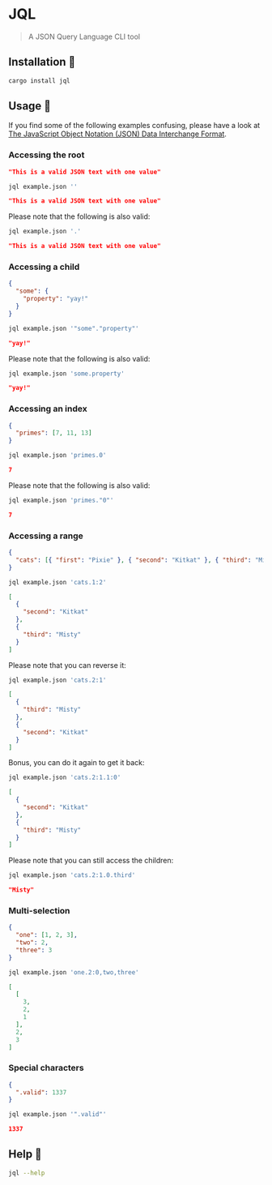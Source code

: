 # JQL

> A JSON Query Language CLI tool

## Installation 🚀

```sh
cargo install jql
```

## Usage 🐨

If you find some of the following examples confusing, please have a look at [The JavaScript Object Notation (JSON) Data Interchange Format](https://tools.ietf.org/html/rfc8259#section-13).

### Accessing the root

```json
"This is a valid JSON text with one value"
```

```sh
jql example.json ''
```

```json
"This is a valid JSON text with one value"
```

Please note that the following is also valid:

```sh
jql example.json '.'
```

```json
"This is a valid JSON text with one value"
```

### Accessing a child

```json
{
  "some": {
    "property": "yay!"
  }
}
```

```sh
jql example.json '"some"."property"'
```

```json
"yay!"
```

Please note that the following is also valid:

```sh
jql example.json 'some.property'
```

```json
"yay!"
```

### Accessing an index

```json
{
  "primes": [7, 11, 13]
}
```

```sh
jql example.json 'primes.0'
```

```json
7
```

Please note that the following is also valid:

```sh
jql example.json 'primes."0"'
```

```json
7
```

### Accessing a range

```json
{
  "cats": [{ "first": "Pixie" }, { "second": "Kitkat" }, { "third": "Misty" }]
}
```

```sh
jql example.json 'cats.1:2'
```

```json
[
  {
    "second": "Kitkat"
  },
  {
    "third": "Misty"
  }
]
```

Please note that you can reverse it:

```sh
jql example.json 'cats.2:1'
```

```json
[
  {
    "third": "Misty"
  },
  {
    "second": "Kitkat"
  }
]
```

Bonus, you can do it again to get it back:

```sh
jql example.json 'cats.2:1.1:0'
```

```json
[
  {
    "second": "Kitkat"
  },
  {
    "third": "Misty"
  }
]
```

Please note that you can still access the children:

```sh
jql example.json 'cats.2:1.0.third'
```

```json
"Misty"
```

### Multi-selection

```json
{
  "one": [1, 2, 3],
  "two": 2,
  "three": 3
}
```

```sh
jql example.json 'one.2:0,two,three'
```

```json
[
  [
    3,
    2,
    1
  ],
  2,
  3
]
```

### Special characters

```json
{
  ".valid": 1337
}
```

```sh
jql example.json '".valid"'
```

```json
1337
```

## Help 📖

```sh
jql --help
```
